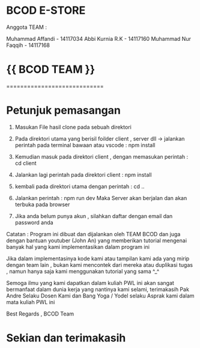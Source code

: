 
# BCOD E-STORE

Anggota TEAM :

Muhammad Affandi - 14117034
Abbi Kurnia R.K - 14117160
Muhammad Nur Faqqih - 14117168

# {{ BCOD TEAM }} 


============================


# Petunjuk pemasangan 

1. Masukan File hasil clone pada sebuah direktori

2. Pada direktori utama yang berisil foilder client , server dll 
  -> jalankan perintah pada terminal bawaan atau vscode : npm install
  
3. Kemudian masuk pada direktori client , dengan memasukan perintah : cd client 

4. Jalankan lagi perintah pada direktori client : npm install 

5. kembali pada direktori utama dengan perintah : cd ..

6. Jalankan perintah : npm run dev 
   Maka Server akan berjalan dan akan terbuka pada browser 

7. Jika anda belum punya akun , silahkan daftar dengan email dan password anda



Catatan : Program ini dibuat dan dijalankan oleh TEAM BCOD dan juga dengan bantuan youtuber 
(John An) yang memberikan tutorial mengenai banyak hal yang kami implementasikan dalam program ini 

Jika dalam implementasinya kode kami atau tampilan kami ada yang mirip dengan team lain , bukan kami mencontek dari mereka atau duplikasi tugas , namun hanya saja kami menggunakan tutorial yang sama ^_^

Semoga ilmu yang kami dapatkan dalam kuliah PWL ini akan sangat bermanfaat dalam dunia kerja yang nantinya kami selami, terimakasih Pak Andre Selaku Dosen Kami dan Bang Yoga / Yodel selaku Asprak kami dalam mata kuliah PWL ini 

Best Regards , BCOD Team

# Sekian dan terimakasih
